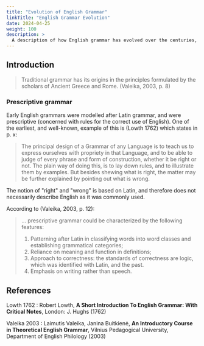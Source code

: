 ```yaml
---
title: "Evolution of English Grammar"
linkTitle: "English Grammar Evolution"
date: 2024-04-25
weight: 100
description: >
  A description of how English grammar has evolved over the centuries, from traditional grammar based on Latin grammar to modern grammatical descriptions of English.
---
```


## Introduction

>Traditional grammar has its origins in the principles formulated by the scholars of Ancient Greece and Rome. (Valeika, 2003, p. 8)

### Prescriptive grammar

Early English grammars were modelled after Latin grammar, and were prescriptive (concerned with rules for the correct use of English). One of the earliest, and well-known, example of this is (Lowth 1762) which states in p. x:

>The principal design of a Grammar of any Language is to teach us to express ourselves with propriety in that Language, and to be able to judge of every phrase and form of construction, whether it be right or not. The plain way of doing this, is to lay down rules, and to illustrate them by examples. But besides shewing what is right, the matter may be further explained by pointing out what is wrong.

The notion of "right" and "wrong" is based on Latin, and therefore does not necessarily describe English as it was commonly used.

According to (Valeika, 2003, p. 12):

>... prescriptive grammar could be characterized by the following features:
>
>1. Patterning after Latin in classifying words into word classes and establishing grammatical categories;
>2. Reliance on meaning and function in definitions;
>3. Approach to correctness: the standards of correctness are logic, which was identified with Latin, and the past.
>4. Emphasis on writing rather than speech.

## References

Lowth 1762
: Robert Lowth, **A Short Introduction To English Grammar: With Critical Notes**, London: J. Hughs (1762)

Valeika 2003
: Laimutis Valeika, Janina Buitkienė, **An Introductory Course in Theoretical English Grammar**, Vilnius Pedagogical University, Department of English Philology (2003)